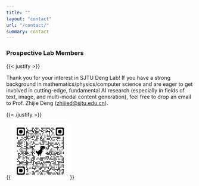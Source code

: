 ```yaml
---
title: ""
layout: "contact"
url: "/contact/"
summary: contact
---
```


### Prospective Lab Members

{{< justify >}}

Thank you for your interest in SJTU Deng Lab! If you have a strong background in mathematics/physics/computer science and are eager to get involved in cutting-edge, fundamental AI research (especially in fields of text, image, and multi-modal content generation), feel free to drop an email to Prof. Zhijie Deng (zhijied@sjtu.edu.cn).

{{< /justify >}}

{{ <img src="/static/img/cllm/QRcode.png" alt="qr" width="30%" title=""> }}
